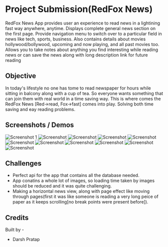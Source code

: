 # Project Submission(RedFox News)

RedFox News App provides user an experience to read news in a lightining fast way anywhere, anytime. Displays complete general news section on
the first page. Provide navigation menu to switch over to a particular field in news like tech, sports, business. Also contains details about
movies hollywood/bollywood, upcoming and now playing, and all past movies too.
Allows you to take notes about anything you find interesting while reading news or can save the news along with long description link for future
reading

## Objective
In today's lifestyle no one has tome to read newspaper for hours while sitting in balcony along with a cup of tea. So everyone wants something that
can join them with real world in a time saving way.
This is where comes the RedFox News [Red->read, Fox->fast] comes into play. 
Solving both time saving and eay reading problems. 

## Screenshots / Demos
![Screenshot 1](https://bytebucket.org/ninjapratap/demo_photos/raw/8b5ac9d1b865f676b9dead8cc998f54b556bb063/Screenshot_20171019-055905.png?token=80315f80178c3e4faff62644a45b5f2734c5c2f2)
![Screenshot](https://bytebucket.org/ninjapratap/demo_photos/raw/8b5ac9d1b865f676b9dead8cc998f54b556bb063/Screenshot_20171019-175425.png?token=add07a859decc5d0969a5ac465b89fdf78846701)
![Screenshot](https://bytebucket.org/ninjapratap/demo_photos/raw/8b5ac9d1b865f676b9dead8cc998f54b556bb063/Screenshot_20171019-175437.png?token=ad45d09c1238d3fb0deb1e756518ce8c3b2e5af0)
![Screenshot](https://bytebucket.org/ninjapratap/demo_photos/raw/8b5ac9d1b865f676b9dead8cc998f54b556bb063/Screenshot_20171019-175501.png?token=c4b3ddcf9cb17de1f98a92d12629abe449d83de0)
![Screenshot](https://bytebucket.org/ninjapratap/demo_photos/raw/8b5ac9d1b865f676b9dead8cc998f54b556bb063/Screenshot_20171019-175514.png?token=73b3b98fff560131fc2f03c8091ca4c4f84a4e2a)
![Screenshot](https://bytebucket.org/ninjapratap/demo_photos/raw/8b5ac9d1b865f676b9dead8cc998f54b556bb063/Screenshot_20171019-175532.png?token=ceb3bd9a1552a5ab4c9a527b665dc860cc7b9962)
![Screenshot](https://bytebucket.org/ninjapratap/demo_photos/raw/8b5ac9d1b865f676b9dead8cc998f54b556bb063/Screenshot_20171019-055631.png?token=835841ac41fb50fbb30a910265ceeffe522fba7a)
![Screenshot](https://bytebucket.org/ninjapratap/demo_photos/raw/8b5ac9d1b865f676b9dead8cc998f54b556bb063/Screenshot_20171019-055654.png?token=aab9134919191e2d8cb2626e0f9cef842899f7ab)
![Screenshot](https://bytebucket.org/ninjapratap/demo_photos/raw/8b5ac9d1b865f676b9dead8cc998f54b556bb063/Screenshot_20171019-055750.png?token=c4dbb84855416f2d25c9fb83e96900232039c210)
![Screenshot](https://bytebucket.org/ninjapratap/demo_photos/raw/8b5ac9d1b865f676b9dead8cc998f54b556bb063/Screenshot_20171019-055835.png?token=69412f80b51f0bcd9370dccb5164f0112370cfeb)
![Screenshot](https://bytebucket.org/ninjapratap/demo_photos/raw/8b5ac9d1b865f676b9dead8cc998f54b556bb063/Screenshot_20171019-055852.png?token=3c3a8f53ec6dbd7badb29ff185e9245470a9c7dc)


## Challenges
- Perfect api for the app that contains all the database needed.
- App conatins a whole lot of images, so loading time taken by images should be reduced and it was quite challenging.
- Making a horizontal news view, along with page effect like moving through pages(first it was like someone is reading a very long peice of paper as it keeps scrolling[no break points were present before]).  

## Credits 

Built by - 
 - Darsh Pratap
